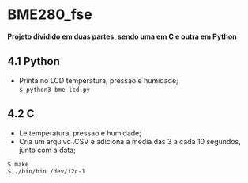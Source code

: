 # BME280_fse
**Projeto dividido em duas partes, sendo uma em C e outra em Python**

## 4.1 Python
- Printa no LCD temperatura, pressao e humidade;  
`$ python3 bme_lcd.py`

## 4.2 C
- Le temperatura, pressao e humidade;
- Cria um arquivo .CSV e adiciona a media das 3 a cada 10 segundos, junto com a data;
```
$ make
$ ./bin/bin /dev/i2c-1
```
